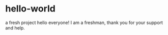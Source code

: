 # hello-world
a fresh project
hello everyone! I am a freshman, thank you for your support and help.
